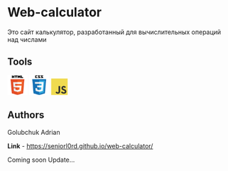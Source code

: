 # Web-calculator <br>

Это сайт калькулятор, разработанный для вычислительных операций над числами <br>

## Tools
<div style="display: inline-block;">
   <img src="https://raw.githubusercontent.com/devicons/devicon/master/icons/html5/html5-original-wordmark.svg" alt="HTML5" width="45">
  <img src="https://raw.githubusercontent.com/devicons/devicon/master/icons/css3/css3-original-wordmark.svg" alt="CSS3" width="45">
  <img src="https://raw.githubusercontent.com/devicons/devicon/master/icons/javascript/javascript-original.svg" alt="JS" width="38">
</div>

## Authors
Golubchuk Adrian

**Link** - https://seniorl0rd.github.io/web-calculator/  <br>

Coming soon Update...
 
